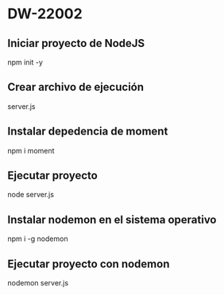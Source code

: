 # DW-22002

## Iniciar proyecto de NodeJS
npm init -y

## Crear archivo de ejecución
server.js

## Instalar depedencia de moment
npm i moment

## Ejecutar proyecto
node server.js

## Instalar nodemon en el sistema operativo
npm i -g nodemon 

## Ejecutar proyecto con nodemon
nodemon server.js